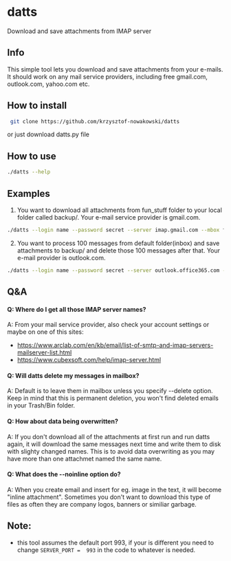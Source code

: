 # datts
Download and save attachments from IMAP server

## Info

This simple tool lets you download and save attachments from your e-mails. It should work on any mail service providers,
including free gmail.com, outlook.com, yahoo.com etc.

## How to install

```sh
 git clone https://github.com/krzysztof-nowakowski/datts
```
or just download datts.py file

## How to use

```sh
./datts --help
```

## Examples

1. You want to download all attachments from fun_stuff folder to your local folder called backup/. Your e-mail service provider
is gmail.com.

```sh
./datts --login name --password secret --server imap.gmail.com --mbox fun_stuff --dir backup/ 
```
2. You want to process 100 messages from default folder(inbox) and save attachments to backup/ and delete those 100 messages after that. Your e-mail provider is outlook.com.

```sh
./datts --login name --password secret --server outlook.office365.com --mbox inbox --dir backup/ --n 100 --delete
```

## Q&A

#### Q: Where do I get all those IMAP server names?

A: From your mail service provider, also check your account settings or maybe on one of this sites:
* https://www.arclab.com/en/kb/email/list-of-smtp-and-imap-servers-mailserver-list.html
* https://www.cubexsoft.com/help/imap-server.html

#### Q: Will datts delete my messages in mailbox?

A: Default is to leave them in mailbox unless you specify --delete option. Keep in mind that this is permanent deletion, you won't find deleted emails in your Trash/Bin folder.

#### Q: How about data being overwritten?

A:  If you don't download all of the attachments at first run and run datts again, it will download the same messages next time and write them to disk with slighty changed names. This is to avoid data overwriting as you may have more than one attachmet named the same name.

#### Q: What does the --noinline option do?

A: When you create email and insert for eg. image in the text, it will become "inline attachment". Sometimes you don't want to download this type of files as often they are company logos, banners or similiar garbage.

## Note: 
- this tool assumes the default port 993, if your is different you need to change `SERVER_PORT =  993` in the code
to whatever is needed.
